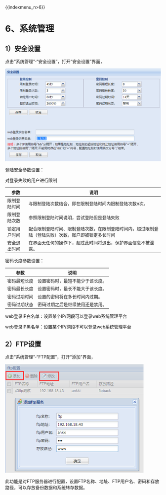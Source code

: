 {{indexmenu_n>6}}

# 6、系统管理

## 1）安全设置

点击“系统管理”-“安全设置”，打开“安全设置”界面，

![](/images/operation/manage/safe.png)

登陆安全参数设置：

对登录失败的用户进行限制

| 参数     | 说明                                                 |
| ------ | -------------------------------------------------- |
| 限制登陆时间 | 与限制登陆次数结合，即在限制登陆时间内限制登陆次数n次。                       |
| 限制登陆次数 | 参照限制登陆时间说明，尝试登陆但是登陆失败                              |
| 锁定用户时间 | 配合限制登陆时间、限制登陆次数，在限制登陆时间内，超过限制登陆（登陆失败）次数，账户即被锁定多长时间 |
| 安全退出时间 | 在界面无任何的操作下，超过此时间将退出，保护界面信息不被泄露。                    |

密码长度参数设置：

| 参数     | 说明               |
| ------ | ---------------- |
| 密码最短长度 | 设置密码时，最短不能少于该长度。 |
| 密码最长长度 | 设置密码时，最长不能大于该长度。 |
| 密码过期时间 | 设置的密码将在多长时间内过期。  |
| 密码过期状态 | 密码过期之后是继续使用还是禁用。 |

web登录IP白名单：设置某个IP/网段可以登录web系统管理平台

web登录IP黑名单：设置某个IP/网段不可以登录web系统管理平台

## 2）FTP设置

点击“系统管理”-“FTP配置”，打开“添加”界面，

![](/images/operation/manage/ftp.png)

此功能是对FTP服务器进行配置，设置FTP名称、地址、FTP用户名、密码和存放路径，可以存放备份数据和系统转存数据。
